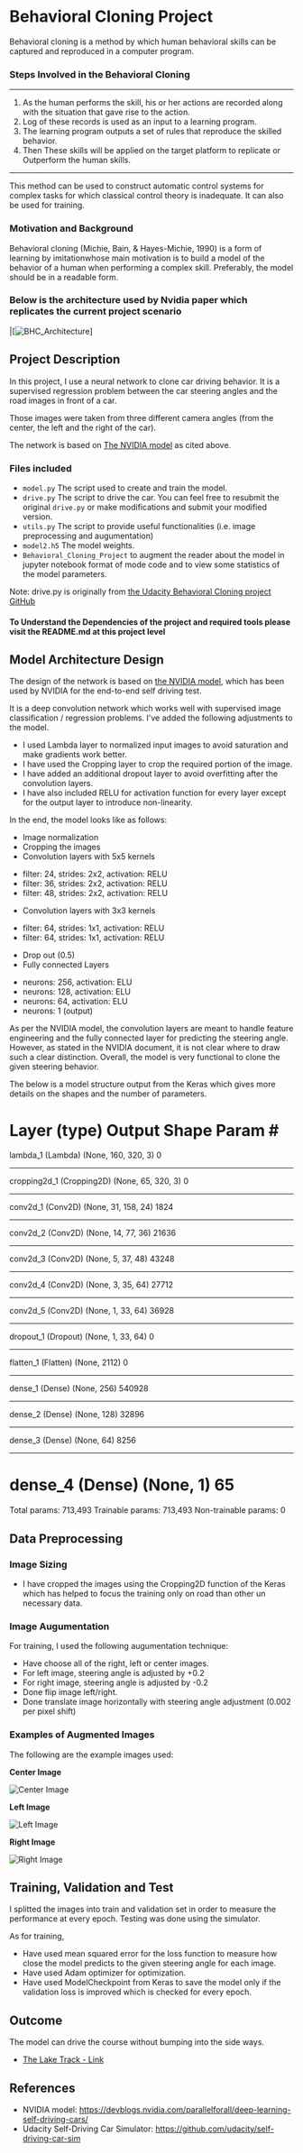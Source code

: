 
# Behavioral Cloning Project

Behavioral cloning is a method by which human behavioral skills can be captured and reproduced in a computer program.
### Steps Involved in the Behavioral Cloning
***
1. As the human performs the skill, his or her actions are recorded along with the situation that gave rise to the action. 
2. Log of these records is used as an input to a learning program. 
3. The learning program outputs a set of rules that reproduce the skilled behavior.
4. Then These skills will be applied on the target platform to replicate or Outperform the human skills.
***
This method can be used to construct automatic control systems for complex tasks for which classical control theory is inadequate. It can also be used for training.


### Motivation and Background
Behavioral cloning (Michie, Bain, & Hayes-Michie, 1990) is a form of learning by imitationwhose main motivation is to build a model of the behavior of a human when performing a complex skill. Preferably, the model should be in a readable form.

### Below is the architecture used by  Nvidia paper which replicates the current project scenario

|[![BHC_Architecture](examples/BHC_Architecture.png)]

## Project Description

In this project, I use a neural network to clone car driving behavior.  It is a supervised regression problem between the car steering angles and the road images in front of a car.  

Those images were taken from three different camera angles (from the center, the left and the right of the car).  

The network is based on [The NVIDIA model](https://devblogs.nvidia.com/parallelforall/deep-learning-self-driving-cars/) as cited above.
 

### Files included

- `model.py` The script used to create and train the model.
- `drive.py` The script to drive the car. You can feel free to resubmit the original `drive.py` or make modifications and submit your modified version.
- `utils.py` The script to provide useful functionalities (i.e. image preprocessing and augumentation)
- `model2.h5` The model weights.
- `Behavioral_Cloning_Project` to augment the reader about the model in jupyter notebook format of mode code and to view some statistics of the model parameters.

Note: drive.py is originally from [the Udacity Behavioral Cloning project GitHub](https://github.com/udacity/CarND-Behavioral-Cloning-P3)

#### To Understand the Dependencies of the project and required tools please visit the README.md at this project level

## Model Architecture Design

The design of the network is based on [the NVIDIA model](https://devblogs.nvidia.com/parallelforall/deep-learning-self-driving-cars/), which has been used by NVIDIA for the end-to-end self driving test.   


It is a deep convolution network which works well with supervised image classification / regression problems. 
I've added the following adjustments to the model. 

- I used Lambda layer to normalized input images to avoid saturation and make gradients work better.
- I have used the Cropping layer to crop the required portion of the image.
- I have added an additional dropout layer to avoid overfitting after the convolution layers.
- I have also included RELU for activation function for every layer except for the output layer to introduce non-linearity.

In the end, the model looks like as follows:

- Image normalization
- Cropping the images
- Convolution layers with 5x5 kernels
* filter: 24, strides: 2x2, activation: RELU
* filter: 36, strides: 2x2, activation: RELU
* filter: 48, strides: 2x2, activation: RELU
- Convolution layers with 3x3 kernels
* filter: 64, strides: 1x1, activation: RELU
* filter: 64, strides: 1x1, activation: RELU
- Drop out (0.5)
- Fully connected Layers
* neurons: 256, activation: ELU
* neurons:  128, activation: ELU
* neurons:  64, activation: ELU
* neurons:   1 (output)

As per the NVIDIA model, the convolution layers are meant to handle feature engineering and the fully connected layer for predicting the steering angle.  However, as stated in the NVIDIA document, it is not clear where to draw such a clear distinction.  Overall, the model is very functional to clone the given steering behavior.  

The below is a model structure output from the Keras which gives more details on the shapes and the number of parameters.

Layer (type)                 Output Shape              Param #   
=================================================================
lambda_1 (Lambda)            (None, 160, 320, 3)       0         
_________________________________________________________________
cropping2d_1 (Cropping2D)    (None, 65, 320, 3)        0         
_________________________________________________________________
conv2d_1 (Conv2D)            (None, 31, 158, 24)       1824      
_________________________________________________________________
conv2d_2 (Conv2D)            (None, 14, 77, 36)        21636     
_________________________________________________________________
conv2d_3 (Conv2D)            (None, 5, 37, 48)         43248     
_________________________________________________________________
conv2d_4 (Conv2D)            (None, 3, 35, 64)         27712     
_________________________________________________________________
conv2d_5 (Conv2D)            (None, 1, 33, 64)         36928     
_________________________________________________________________
dropout_1 (Dropout)          (None, 1, 33, 64)         0         
_________________________________________________________________
flatten_1 (Flatten)          (None, 2112)              0         
_________________________________________________________________
dense_1 (Dense)              (None, 256)               540928    
_________________________________________________________________
dense_2 (Dense)              (None, 128)               32896     
_________________________________________________________________
dense_3 (Dense)              (None, 64)                8256      
_________________________________________________________________
dense_4 (Dense)              (None, 1)                 65        
=================================================================
Total params: 713,493
Trainable params: 713,493
Non-trainable params: 0

## Data Preprocessing

### Image Sizing

- I have cropped the images using the Cropping2D function  of the Keras which has helped to focus the training only on road than other un necessary data.

### Image Augumentation

For training, I used the following augumentation technique:

- Have choose all of the right, left or center images.
- For left image, steering angle is adjusted by +0.2
- For right image, steering angle is adjusted by -0.2
- Done flip image left/right.
- Done translate image horizontally with steering angle adjustment (0.002 per pixel shift)


### Examples of Augmented Images

The following are the example images used:

**Center Image**

![Center Image](images/center.png)

**Left Image**

![Left Image](images/left.png)

**Right Image**

![Right Image](images/right.png)


## Training, Validation and Test

I splitted the images into train and validation set in order to measure the performance at every epoch.  Testing was done using the simulator.

As for training, 

- Have used mean squared error for the loss function to measure how close the model predicts to the given steering angle for each image.
- Have used Adam optimizer for optimization.
- Have used ModelCheckpoint from Keras to save the model only if the validation loss is improved which is checked for every epoch.

## Outcome

The model can drive the course without bumping into the side ways.

- [The Lake Track - Link](images/run2.mp4)


## References
- NVIDIA model: https://devblogs.nvidia.com/parallelforall/deep-learning-self-driving-cars/
- Udacity Self-Driving Car Simulator: https://github.com/udacity/self-driving-car-sim
